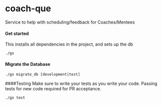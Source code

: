 # coach-que
Service to help with scheduling/feedback for Coaches/Mentees

#### Get started
This installs all dependencies in the project, and sets up the db
```
./go
```

#### Migrate the Database

```
./go migrate_db [development|test]
```

####Testing
Make sure to write your tests as you write your code. Passing tests for new code required for PR acceptance.
```
./go test
```
